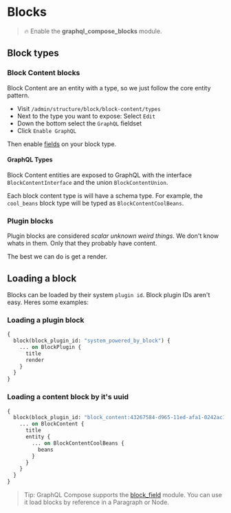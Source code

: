 # Blocks

> :fire: Enable the **graphql_compose_blocks** module.

## Block types

### Block Content blocks

Block Content are an entity with a type, so we just follow the core entity pattern.

- Visit `/admin/structure/block/block-content/types`
- Next to the type you want to expose: Select `Edit`
- Down the bottom select the `GraphQL` fieldset
- Click `Enable GraphQL`

Then enable [fields](core/fields.md) on your block type.

#### GraphQL Types

Block Content entities are exposed to GraphQL with the interface `BlockContentInterface` and the union `BlockContentUnion`.

Each block content type is will have a schema type. For example, the `cool_beans` block type will be typed as `BlockContentCoolBeans`.

### Plugin blocks

Plugin blocks are considered _scalar unknown weird things_.
We don't know whats in them. Only that they probably have content.

The best we can do is get a render.

## Loading a block

Blocks can be loaded by their system `plugin id`. Block plugin IDs aren't easy. Heres some examples:

### Loading a plugin block

```graphql
{
  block(block_plugin_id: "system_powered_by_block") {
    ... on BlockPlugin {
      title
      render
    }
  }
}
```

### Loading a content block by it's uuid

```graphql
{
  block(block_plugin_id: "block_content:43267584-d965-11ed-afa1-0242ac120002") {
    ... on BlockContent {
      title
      entity {
        ... on BlockContentCoolBeans {
          beans
        }
      }
    }
  }
}
```

> Tip: GraphQL Compose supports the [block_field](https://www.drupal.org/project/block_field) module. You can use it load blocks by reference in a Paragraph or Node.
